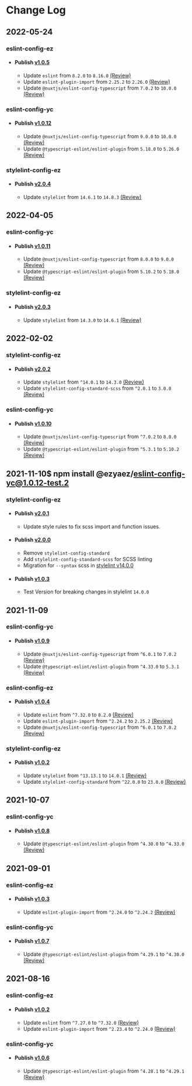 # Change Log

## 2022-05-24

### eslint-config-ez

- #### Publish [v1.0.5](https://github.com/ezyaez/ez-linting/commit/34a12ab6190a1e0bd4031ae09ec0c07216238568)
  - Update `eslint` from `8.2.0` to `8.16.0` [(Review)](https://github.com/eslint/eslint/blob/main/CHANGELOG.md)
  - Update `eslint-plugin-import` from `2.25.2` to `2.26.0` [(Review)](https://github.com/import-js/eslint-plugin-import/blob/main/CHANGELOG.md#2260---2022-04-05)
  - Update `@nuxtjs/eslint-config-typescript` from `7.0.2` to `10.0.0` [(Review)](https://github.com/nuxt/eslint-config/blob/main/packages/eslint-config-typescript/CHANGELOG.md#1000-2022-05-02)

### eslint-config-yc

- #### Publish [v1.0.12](https://github.com/ezyaez/ez-linting/commit/5bf656d5052f999dc45aa3f6c111b6bf1be26d81)
  - Update `@nuxtjs/eslint-config-typescript` from `9.0.0` to `10.0.0` [(Review)](https://github.com/nuxt/eslint-config/blob/main/CHANGELOG.md#1000-2022-05-02)
  - Update `@typescript-eslint/eslint-plugin` from `5.18.0` to `5.26.0` [(Review)](https://github.com/typescript-eslint/typescript-eslint/blob/main/CHANGELOG.md#5260-2022-05-23)

### stylelint-config-ez

- #### Publish [v2.0.4](https://github.com/ezyaez/ez-linting/commit/838312cf94b613a4e03315595edee5e9b0bbb596)
  - Update `stylelint` from `14.6.1` to `14.8.3` [(Review)](https://github.com/stylelint/stylelint/blob/main/CHANGELOG.md#1483)

## 2022-04-05

### eslint-config-yc

- #### Publish [v1.0.11](https://github.com/ezyaez/ez-linting/commit/55403d1ac104f1b52d1d4876bd457f61bc83e8f6)
  - Update `@nuxtjs/eslint-config-typescript` from `8.0.0` to `9.0.0` [(Review)](https://github.com/nuxt/eslint-config/blob/master/packages/eslint-config-typescript/CHANGELOG.md#900-2022-03-13)
  - Update `@typescript-eslint/eslint-plugin` from `5.10.2` to `5.18.0` [(Review)](https://github.com/typescript-eslint/typescript-eslint/blob/main/CHANGELOG.md#5180-2022-04-04)

### stylelint-config-ez

- #### Publish [v2.0.3](https://github.com/ezyaez/ez-linting/commit/2ac5b44d0003b0d1c8a57ae097a20c85a99da284)
  - Update `stylelint` from `14.3.0` to `14.6.1` [(Review)](https://github.com/stylelint/stylelint/blob/main/CHANGELOG.md#1461)

## 2022-02-02

### stylelint-config-ez

- #### Publish [v2.0.2](https://github.com/ezyaez/ez-linting/commit/4bb4a208514e5946f95e3ff39f6ae39ab4deeb17)
  - Update `stylelint` from `^14.0.1` to `14.3.0` [(Review)](https://github.com/stylelint/stylelint/blob/main/CHANGELOG.md)
  - Update `stylelint-config-standard-scss` from `^2.0.1` to `3.0.0` [(Review)](https://github.com/stylelint-scss/stylelint-config-standard-scss/blob/main/CHANGELOG.md)

### eslint-config-yc

- #### Publish [v1.0.10](https://github.com/ezyaez/ez-linting/commit/16d40a762cfdd4f78dc00886dfc9352b5617e803)
  - Update `@nuxtjs/eslint-config-typescript` from `^7.0.2` to `8.0.0` [(Review)](https://github.com/nuxt/eslint-config/blob/master/packages/eslint-config-typescript/CHANGELOG.md)
  - Update `@typescript-eslint/eslint-plugin` from `^5.3.1` to `5.10.2` [(Review)](https://github.com/typescript-eslint/typescript-eslint/blob/master/CHANGELOG.md)

## 2021-11-10$ npm install @ezyaez/eslint-config-yc@1.0.12-test.2

### stylelint-config-ez

- #### Publish [v2.0.1](https://github.com/ezyaez/ez-linting/commit/2ec1ccbcc08b5e8ef52c6b8442f4d8c7f428a6a0)

  - Update style rules to fix scss import and function issues.

- #### Publish [v2.0.0](https://github.com/ezyaez/ez-linting/commit/d0e0f325d671c22be9ff6e3ddc3e4b5ad09015d7)

  - Remove `stylelint-config-standard`
  - Add `stylelint-config-standard-scss` for SCSS linting
  - Migration for `--syntax` scss in [stylelint v14.0.0](https://github.com/stylelint/stylelint/blob/main/docs/migration-guide/to-14.md)

- #### Publish [v1.0.3](https://github.com/ezyaez/ez-linting/commit/7b75cf9d16bea8b98e4669f1d44f4cc5b9c984b8)
  - Test Version for breaking changes in stylelint `14.0.0`

## 2021-11-09

### eslint-config-yc

- #### Publish [v1.0.9](https://github.com/ezyaez/ez-linting/commit/9f4e8f2d5bcc1d771c40f5a49374f806ec6bd545)
  - Update `@nuxtjs/eslint-config-typescript` from `^6.0.1` to `7.0.2` [(Review)](https://github.com/nuxt/eslint-config/blob/master/packages/eslint-config-typescript/CHANGELOG.md)
  - Update `@typescript-eslint/eslint-plugin` from `^4.33.0` to `5.3.1` [(Review)](https://github.com/typescript-eslint/typescript-eslint/blob/master/CHANGELOG.md)

### eslint-config-ez

- #### Publish [v1.0.4](https://github.com/ezyaez/ez-linting/commit/c9106326c1c05d9d80e6d327c3ab6b710e693854)
  - Update `eslint` from `^7.32.0` to `8.2.0` [(Review)](https://github.com/eslint/eslint/blob/main/CHANGELOG.md)
  - Update `eslint-plugin-import` from `^2.24.2` to `2.25.2` [(Review)](https://github.com/import-js/eslint-plugin-import/blob/main/CHANGELOG.md)
  - Update `@nuxtjs/eslint-config-typescript` from `^6.0.1` to `7.0.2` [(Review)](https://github.com/nuxt/eslint-config/blob/master/packages/eslint-config-typescript/CHANGELOG.md)

### stylelint-config-ez

- #### Publish [v1.0.2](https://github.com/ezyaez/ez-linting/commit/de87c38891c60bb8a95948769c8ffef4d1857c8e)
  - Update `stylelint` from `^13.13.1` to `14.0.1` [(Review)](https://github.com/stylelint/stylelint/blob/main/CHANGELOG.md)
  - Update `stylelint-config-standard` from `^22.0.0` to `23.0.0` [(Review)](https://github.com/stylelint/stylelint-config-standard/blob/main/CHANGELOG.md)

## 2021-10-07

### eslint-config-yc

- #### Publish [v1.0.8](https://github.com/ezyaez/ez-linting/commit/c249182ccde4f8bfad544832db9c1cb2ccfc7f36)
  - Update `@typescript-eslint/eslint-plugin` from `^4.30.0` to `^4.33.0` [(Review)](https://github.com/typescript-eslint/typescript-eslint/blob/master/CHANGELOG.md)

## 2021-09-01

### eslint-config-ez

- #### Publish [v1.0.3](https://github.com/ezyaez/ez-linting/commit/7012efdfac8ec3dbdca061d71060c276112bb3ed)
  - Update `eslint-plugin-import` from `^2.24.0` to `^2.24.2` [(Review)](https://github.com/import-js/eslint-plugin-import/blob/master/CHANGELOG.md)

### eslint-config-yc

- #### Publish [v1.0.7](https://github.com/ezyaez/ez-linting/commit/3271ee020546b8becea387ce7b4ccb81ad798310)
  - Update `@typescript-eslint/eslint-plugin` from `^4.29.1` to `^4.30.0` [(Review)](https://github.com/typescript-eslint/typescript-eslint/blob/master/CHANGELOG.md)

## 2021-08-16

### eslint-config-ez

- #### Publish [v1.0.2](https://github.com/ezyaez/ez-linting/commit/ee10d0ab567e2720142fcb564f990ec875396a57)
  - Update `eslint` from `^7.27.0` to `^7.32.0` [(Review)](https://github.com/eslint/eslint/blob/master/CHANGELOG.md)
  - Update `eslint-plugin-import` from `^2.23.4` to `^2.24.0` [(Review)](https://github.com/import-js/eslint-plugin-import/blob/master/CHANGELOG.md)

### eslint-config-yc

- #### Publish [v1.0.6](https://github.com/ezyaez/ez-linting/commit/057c31f38f185e82fb564a3df1664cbd54766679)
  - Update `@typescript-eslint/eslint-plugin` from `^4.28.1` to `^4.29.1` [(Review)](https://github.com/typescript-eslint/typescript-eslint/blob/master/CHANGELOG.md)
